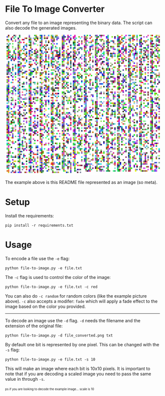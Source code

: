 # File To Image Converter

Convert any file to an image representing the binary data. The script can also decode the generated images.

![README_converted](https://raw.githubusercontent.com/mrusse/file-to-image/main/resources/README_converted.png)

The example above is this README file represented as an image (so meta).

# Setup

Install the requirements:
```
pip install -r requirements.txt
```

# Usage

To encode a file use the `-e` flag:
```
python file-to-image.py -e file.txt
```
The `-c` flag is used to control the color of the image:
```
python file-to-image.py -e file.txt -c red
```
You can also do `-c random` for random colors (like the example picture above).
`-c` also accepts a modifer: `fade` which will apply a fade effect to the image based on the color you provided.

***

To decode an image use the `-d` flag. `-d` needs the filename and the extension of the original file:
```
python file-to-image.py -d file_converted.png txt
```

By default one bit is represented by one pixel. This can be changed with the `-s` flag:
```
python file-to-image.py -e file.txt -s 10
```
This will make an image where each bit is 10x10 pixels. It is important to note that if you are decoding a scaled image you need to pass the same value in through `-s`.

<sup><sub>ps if you are looking to decode the example image... scale is 10</sub></sup>
